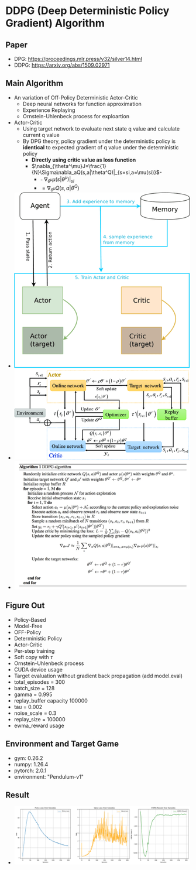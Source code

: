 # DDPG (Deep Deterministic Policy Gradient) Algorithm
## Paper
* DPG: https://proceedings.mlr.press/v32/silver14.html
* DDPG: https://arxiv.org/abs/1509.02971
## Main Algorithm
* An variation of Off-Policy Deterministic Actor-Critic
  * Deep neural networks for function approximation
  * Experience Replaying
  * Ornstein-Uhlenbeck process for exploartion
* Actor-Critic
  * Using target network to evaluate next state q value and calculate current q value
  * By DPG theory, policy gradient under the deterministic policy is **identical** to expected gradient of q value under the deterministic policy
    * **Directly using critic value as loss function**
    * $\nabla_{\theta^\mu}J=\frac{1}{N}\Sigma\nabla_aQ(s,a|\theta^Q)|_{s=si,a=\mu(si)}$-
      * \- $\nabla_{\theta^\mu}\mu(s|\theta^\mu)|_{si}$
      * $=\nabla_{\theta^\mu}Q(s,a|\theta^Q)$
* ![DDPG-flow](ddpgflow.png)
* ![DDPG-structure](ddpg-structure.png)
* ![DDPG-Algorithm](DDPG-algorithm.png)
## Figure Out
* Policy-Based
* Model-Free
* OFF-Policy
* Deterministic Policy
* Actor-Critic
* Per-step training
* Soft copy with $\tau$
* Ornstein-Uhlenbeck process
* CUDA device usage
* Target evaluation without gradient back propagation (add model.eval)
* total_episodes = 300
* batch_size = 128
* gamma      = 0.995
* replay_buffer capacity 100000
* tau = 0.002
* noise_scale = 0.3
* replay_size = 100000  
* ewma_reward usage
## Environment and Target Game
* gym: 0.26.2
* numpy: 1.26.4 
* pytorch: 2.0.1 
* environment: "Pendulum-v1"
## Result
* ![DDPG](DDPG_plot-whole.png)
